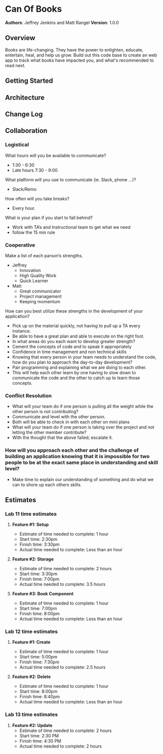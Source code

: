 # Can Of Books

**Authors**: Jeffrey Jenkins and Matt Rangel
**Version**: 1.0.0

## Overview

Books are life-changing. They have the power to enlighten, educate, entertain, heal, and help us grow. Build out this code base to create an web app to track what books have impacted you, and what's recommended to read next.

## Getting Started
<!-- What are the steps that a user must take in order to build this app on their own machine and get it running? -->

## Architecture
<!-- Provide a detailed description of the application design. What technologies (languages, libraries, etc) you're using, and any other relevant design information. -->

## Change Log
<!-- Use this area to document the iterative changes made to your application as each feature is successfully implemented. Use time stamps. Here's an example:

01-01-2001 4:59pm - Application now has a fully-functional express server, with a GET route for the location resource. -->

## Collaboration

### Logistical

What hours will you be available to communicate?

* 1:30 - 6:30
* Late hours 7:30 - 9:00

What platform will you use to communicate (ie. Slack, phone …)?

* Slack/Remo

How often will you take breaks?

* Every hour.

What is your plan if you start to fall behind?

* Work with TA’s and Instructional team to get what we need
* follow the 15 min rule

### Cooperative

Make a list of each parson’s strengths.

* Jeffrey
  * Innovation
  * High Quality Work
  * Quick Learner
* Matt
  * Great communicator
  * Project management
  * Keeping momentum

How can you best utilize these strengths in the development of your application?

* Pick up on the material quickly, not having to pull up a TA every instance.
* Be able to have a great plan and able to execute on the right foot.
* In what areas do you each want to develop greater strength?
* Cement the concepts of code and to speak it appropriately
* Confidence in time management and non technical skills
* Knowing that every person in your team needs to understand the code, how do you plan to approach the day-to-day development?
* Pair programming and explaining what we are doing to each other.
* This will help each other learn by one having to slow down to communicate the code and the other to catch up to learn those concepts.

### Conflict Resolution

* What will your team do if one person is pulling all the weight while the other person is not contributing?
* Communicate and level with the other person.
* Both will be able to check in with each other on mini plans
* What will your team do if one person is taking over the project and not letting the other member contribute?
* With the thought that the above failed; escalate it.

### How will you approach each other and the challenge of building an application knowing that it is impossible for two people to be at the exact same place in understanding and skill level?

* Make time to explain our understanding of something and do what we can to shore up each others skills.

## Estimates

### Lab 11 time estimates

1. **Feature #1: Setup**
   * Estimate of time needed to complete: 1 hour
   * Start time: 2:30pm
   * Finish time: 3:30pm
   * Actual time needed to complete: Less than an hour

1. **Feature #2: Storage**
   * Estimate of time needed to complete: 2 hours
   * Start time: 3:30pm
   * Finish time: 7:00pm
   * Actual time needed to complete: 3.5 hours

1. **Feature #3: Book Component**
   * Estimate of time needed to complete: 1 hour
   * Start time: 7:00pm
   * Finish time: 8:00pm
   * Actual time needed to complete: Less than an hour

### Lab 12 time estimates

1. **Feature #1: Create**
   * Estimate of time needed to complete: 1 hour
   * Start time: 5:00pm
   * Finish time: 7:30pm
   * Actual time needed to complete: 2.5 hours

1. **Feature #2: Delete**
   * Estimate of time needed to complete: 1 hour
   * Start time: 8:00pm
   * Finish time: 8:40pm
   * Actual time needed to complete: Less than an hour

### Lab 13 time estimates

1. **Feature #2: Update**
   * Estimate of time needed to complete: 2 hours
   * Start time: 2:30 PM
   * Finish time: 4:30 PM
   * Actual time needed to complete: 2 hours
